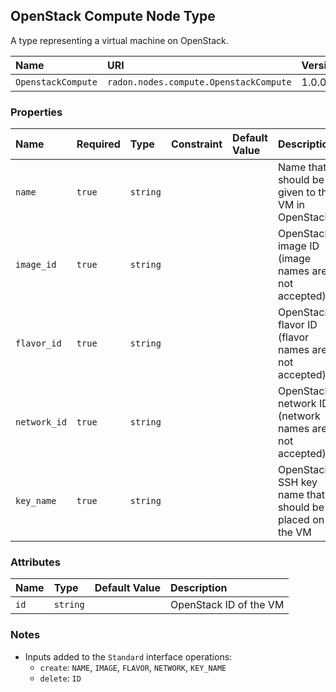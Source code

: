 ## OpenStack Compute Node Type

A type representing a virtual machine on OpenStack.

| Name | URI | Version | Derived From |
|:---- |:--- |:------- |:------------ |
| `OpenstackCompute` | `radon.nodes.compute.OpenstackCompute` | 1.0.0 | `tosca.nodes.Compute` |

### Properties

| Name | Required | Type | Constraint | Default Value | Description | 
|:---- |:-------- |:---- |:---------- |:------------- |:----------- |
| `name`  | `true`  | `string` |   |   | Name that should be given to the VM in OpenStack |
| `image_id` | `true` | `string` |   |   | OpenStack image ID (image names are not accepted) |
| `flavor_id` | `true` | `string` |   |   | OpenStack flavor ID (flavor names are not accepted) |
| `network_id` | `true` | `string` |   |   | OpenStack network ID (network names are not accepted) |
| `key_name` | `true` | `string` |   |   | OpenStack SSH key name that should be placed on the VM |

### Attributes

| Name | Type | Default Value | Description |
|:---- |:---- |:------------- |:----------- |
| `id` | `string` |   | OpenStack ID of the VM |

### Notes

* Inputs added to the `Standard` interface operations:
    * `create`: `NAME`, `IMAGE`, `FLAVOR`, `NETWORK`, `KEY_NAME`
    * `delete`: `ID`
